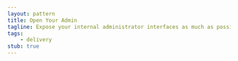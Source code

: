 ```yaml
---
layout: pattern
title: Open Your Admin
tagline: Expose your internal administrator interfaces as much as possible to the public
tags:
    - delivery
stub: true
---
```

